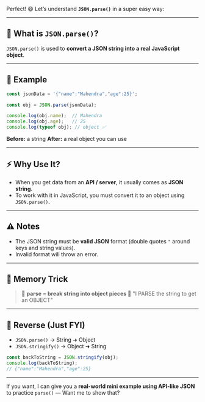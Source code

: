 Perfect! 😄
Let’s understand **`JSON.parse()`** in a super easy way:

---

## 📌 What is `JSON.parse()`?

`JSON.parse()` is used to **convert a JSON string into a real JavaScript object**.

---

## 🧪 Example

```js
const jsonData = '{"name":"Mahendra","age":25}';

const obj = JSON.parse(jsonData);

console.log(obj.name);  // Mahendra
console.log(obj.age);   // 25
console.log(typeof obj); // object ✅
```

**Before:** a string
**After:** a real object you can use

---

## ⚡ Why Use It?

* When you get data from an **API / server**, it usually comes as **JSON string**.
* To work with it in JavaScript, you must convert it to an object using `JSON.parse()`.

---

## ⚠️ Notes

* The JSON string must be **valid JSON** format (double quotes `"` around keys and string values).
* Invalid format will throw an error.

---

## 🧠 Memory Trick

> 💭 **parse = break string into object pieces 🧩**
> "I PARSE the string to get an OBJECT"

---

## 📌 Reverse (Just FYI)

* `JSON.parse()` → String ➜ Object
* `JSON.stringify()` → Object ➜ String

```js
const backToString = JSON.stringify(obj);
console.log(backToString); 
// {"name":"Mahendra","age":25}
```

---

If you want, I can give you a **real-world mini example using API-like JSON** to practice `parse()` —
Want me to show that?
